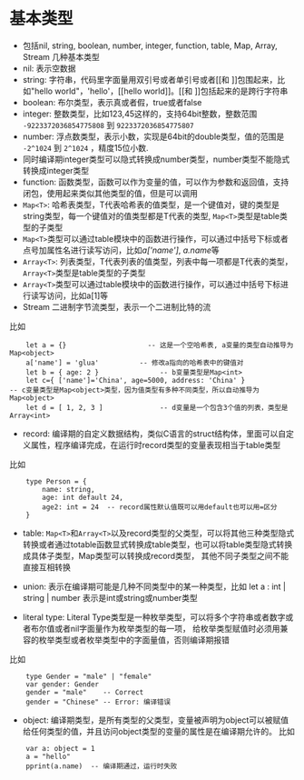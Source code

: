 # 基本类型

* 包括nil, string, boolean, number, integer, function, table, Map, Array, Stream 几种基本类型
* nil: 表示空数据
* string: 字符串，代码里字面量用双引号或者单引号或者[[和 ]]包围起来，比如"hello world"，'hello'，[[hello world]]。[[和 ]]包括起来的是跨行字符串
* boolean: 布尔类型，表示真或者假，true或者false
* integer: 整数类型，比如123,45这样的，支持64bit整数，整数范围 ``-9223372036854775808`` 到 ``9223372036854775807``
* number: 浮点数类型，表示小数，实现是64bit的double类型，值的范围是 ``-2^1024`` 到 ``2^1024`` ，精度15位小数.
* 同时编译期integer类型可以隐式转换成number类型，number类型不能隐式转换成integer类型
* function: 函数类型，函数可以作为变量的值，可以作为参数和返回值，支持闭包，使用起来类似其他类型的值，但是可以调用
* `Map<T>`: 哈希表类型，T代表哈希表的值类型，是一个键值对，键的类型是string类型，每一个键值对的值类型都是T代表的类型, `Map<T>`类型是table类型的子类型
* `Map<T>`类型可以通过table模块中的函数进行操作，可以通过中括号下标或者点号加属性名进行读写访问，比如*a['name']*, *a.name*等
* `Array<T>`: 列表类型，T代表列表的值类型，列表中每一项都是T代表的类型，`Array<T>`类型是table类型的子类型
* `Array<T>`类型可以通过table模块中的函数进行操作，可以通过中括号下标进行读写访问，比如a[1]等
* Stream 二进制字节流类型，表示一个二进制比特的流


比如


```
    let a = {}                    -- 这是一个空哈希表, a变量的类型自动推导为Map<object>
    a['name'] = 'glua'          -- 修改a指向的哈希表中的键值对
    let b = { age: 2 }               -- b变量类型是Map<int>
    let c={ ['name']='China', age=5000, address: 'China' }            -- c变量类型是Map<object>类型，因为值类型有多种不同类型，所以自动推导为Map<object>
    let d = [ 1, 2, 3 ]              -- d变量是一个包含3个值的列表，类型是Array<int>
```
* record: 编译期的自定义数据结构，类似C语言的struct结构体，里面可以自定义属性，程序编译完成，在运行时record类型的变量表现相当于table类型

比如

```
    type Person = {
        name: string,
        age: int default 24,
        age2: int = 24  -- record属性默认值既可以用default也可以用=区分
    }
```
* table: `Map<T>`和`Array<T>`以及record类型的父类型，可以将其他三种类型隐式转换或者通过totable函数显式转换成table类型，也可以将table类型隐式转换成具体子类型，Map类型可以转换成record类型， 其他不同子类型之间不能直接互相转换

* union: 表示在编译期可能是几种不同类型中的某一种类型，比如 let a : int | string | number 表示是int或string或number类型

* literal type: Literal Type类型是一种枚举类型，可以将多个字符串或者数字或者布尔值或者nil字面量作为枚举类型的每一项，
给枚举类型赋值时必须用兼容的枚举类型或者枚举类型中的字面量值，否则编译期报错

比如


```
    type Gender = "male" | "female" 
    var gender: Gender
    gender = "male"    -- Correct
    gender = "Chinese" -- Error: 编译错误
```
* object: 编译期类型，是所有类型的父类型，变量被声明为object可以被赋值给任何类型的值，并且访问object类型的变量的属性是在编译期允许的。
比如


```
    var a: object = 1
    a = "hello"
    pprint(a.name)  -- 编译期通过，运行时失败
```


